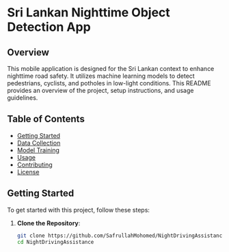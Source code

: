 # Sri Lankan Nighttime Object Detection App

## Overview

This mobile application is designed for the Sri Lankan context to enhance nighttime road safety. It utilizes machine learning models to detect pedestrians, cyclists, and potholes in low-light conditions. This README provides an overview of the project, setup instructions, and usage guidelines.

## Table of Contents

- [Getting Started](#getting-started)
- [Data Collection](#data-collection)
- [Model Training](#model-training)
- [Usage](#usage)
- [Contributing](#contributing)
- [License](#license)

## Getting Started

To get started with this project, follow these steps:

1. **Clone the Repository**:

   ```bash
   git clone https://github.com/SafrullahMohomed/NightDrivingAssistance.git
   cd NightDrivingAssistance

